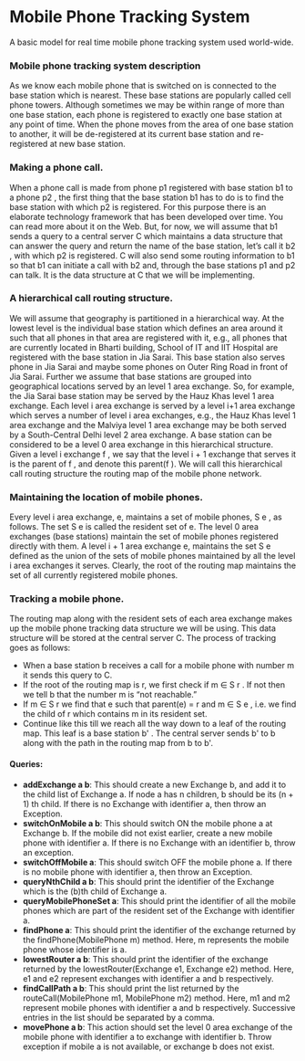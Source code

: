 # Mobile Phone Tracking System
A basic model for real time mobile phone tracking system used world-wide.

### Mobile phone tracking system description
As we know each mobile phone that is switched on is connected to the base station which is nearest. These base stations are popularly called cell phone towers. Although sometimes we may be within range of more than one base station, each phone is registered to exactly one base station at any point of time. When the phone moves from the area of one base station to another,
it will be de-registered at its current base station and re-registered at new base station.

### Making a phone call.
When a phone call is made from phone p1 registered with base station b1 to a phone p2 , the first thing that the base station b1 has to do is to find the base station with which p2 is registered. For this purpose there is an elaborate technology framework that has been developed over time. You can read more about it on the Web. But, for now, we will assume that b1 sends a query to a central server C which maintains a data structure that can answer the query and return the name of the base station, let’s call it b2 , with which p2 is registered. C will also send some routing information to b1 so that b1 can initiate a call with b2 and, through the base stations p1 and p2 can talk. It is the data structure at C that we will be implementing.

### A hierarchical call routing structure.
We will assume that geography is partitioned in a hierarchical way. At the lowest level is the individual base station which defines an area around it such that all phones in that area are registered with it, e.g., all phones that are currently located in Bharti building, School of IT and IIT Hospital are registered with the base station in Jia Sarai. This base station also serves phone in Jia Sarai and maybe some phones on Outer Ring Road in front of Jia Sarai. Further we assume that base stations are grouped into geographical locations served by an level 1 area exchange. So, for example, the Jia Sarai base station may be served by the Hauz Khas level 1 area exchange. Each level i area exchange is served by a level i+1 area exchange which serves a number of level i area exchanges, e.g., the Hauz Khas level 1 area exchange and the Malviya level 1 area exchange may be both served by a South-Central Delhi level 2 area exchange. A base station can be considered to be a level 0 area exchange in this hierarchical structure. Given a level i exchange f , we say that the level i + 1 exchange that serves it is the parent of f , and denote this parent(f ). We will call this hierarchical call routing structure the routing map of the
mobile phone network.

### Maintaining the location of mobile phones. 
Every level i area exchange, e, maintains a set of mobile phones, S e , as follows. The set S e is called the resident set of e. The level 0 area exchanges (base stations) maintain the set of mobile phones registered directly with them. A level i + 1 area exchange e, maintains the set S e defined as the union of the sets of mobile phones maintained by all the level i area exchanges it serves. Clearly, the root of the routing map maintains the set of all currently registered mobile phones.

### Tracking a mobile phone.
The routing map along with the resident sets of each area exchange makes up the mobile phone tracking data structure we will be using. This data structure will be stored at the central server C. The process of tracking goes as follows:
* When a base station b receives a call for a mobile phone with number m it sends this query to C.
* If the root of the routing map is r, we first check if m ∈ S r . If not then we tell b that the number m is “not reachable.”
* If m ∈ S r we find that e such that parent(e) = r and m ∈ S e , i.e. we find the child of r which contains m in its resident set.
* Continue like this till we reach all the way down to a leaf of the routing map. This leaf is a base station b' . The central server sends b' to b along with the path in the routing map from b to b'.

#### Queries:
* **addExchange a b**: This should create a new Exchange b, and add it to the child list of Exchange a. If node a has n children, b should be its (n + 1) th child. If there is no Exchange with identifier a, then throw an Exception.
* **switchOnMobile a b**: This should switch ON the mobile phone a at Exchange b. If the mobile did not exist earlier, create a new mobile phone with identifier a. If there is no Exchange with an identifier b,
throw an exception.
* **switchOffMobile a**: This should switch OFF the mobile phone a. If there is no mobile phone with identifier a, then throw an Exception.
* **queryNthChild a b**: This should print the identifier of the Exchange which is the (b)th child of Exchange a.
* **queryMobilePhoneSet a**: This should print the identifier of all the mobile phones which are part of the resident set of the Exchange with identifier a.
* **findPhone a**: This should print the identifier of the exchange returned by the findPhone(MobilePhone m) method. Here, m represents the mobile phone whose identifier is a.
* **lowestRouter a b**: This should print the identifier of the exchange returned by the lowestRouter(Exchange e1, Exchange e2) method. Here, e1 and e2 represent exchanges with identifier a and b respectively.
* **findCallPath a b**: This should print the list returned by the routeCall(MobilePhone m1, MobilePhone m2) method. Here, m1 and m2 represent mobile phones with identifier a and b respectively. Successive entries in the list should be separated by a comma.
* **movePhone a b**: This action should set the level 0 area exchange of the mobile phone with identifier a to exchange with identifier b. Throw exception if mobile a is not available, or exchange b does not exist.
